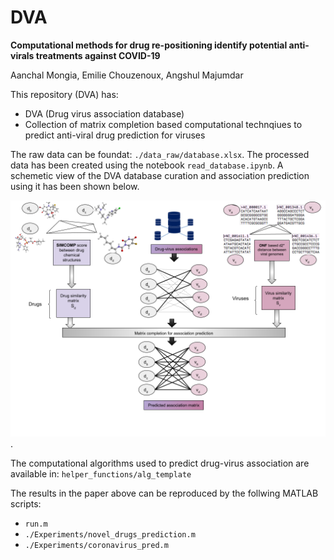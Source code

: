 # DVA
**Computational methods for drug re-positioning identify potential anti-virals treatments against COVID-19**

Aanchal Mongia, Emilie Chouzenoux, Angshul Majumdar


This repository (DVA) has:
*  DVA (Drug virus association database)
* Collection of matrix completion based computational technqiues to predict anti-viral drug prediction for viruses


The raw data can be foundat: `./data_raw/database.xlsx`. The processed data has been created using the notebook `read_database.ipynb`. A schemetic view of the DVA database curation and association prediction using it has been shown below.

![DVA-pipeline](./helper_functions/DVA.png).

The computational algorithms used to predict drug-virus association are available in: `helper_functions/alg_template`

The results in the paper above can be reproduced by the follwing MATLAB scripts:

* `run.m`
* `./Experiments/novel_drugs_prediction.m`
* `./Experiments/coronavirus_pred.m`
